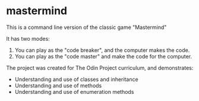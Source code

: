 # mastermind

This is a command line version of the classic game "Mastermind"

It has two modes:
1. You can play as the "code breaker", and the computer makes the code.
2. You can play as the "code master" and make the code for the computer.

The project was created for The Odin Project curriculum, and demonstrates:
- Understanding and use of classes and inheritance
- Understanding and use of methods
- Understanding and use of enumeration methods

